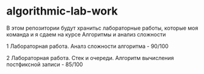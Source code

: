 # algorithmic-lab-work
В этом репозитории будут хранитьс лабораторные работы, которые моя команда и я сдаем на курсе  Алгоритмы и анализ сложности

  1 Лабораторная работа. Аналз сложности алгоритма - 90/100
  
  2 Лабораторная работа. Стек и очереди. Алгоритм вычисления постфиксной записи - 85/100
